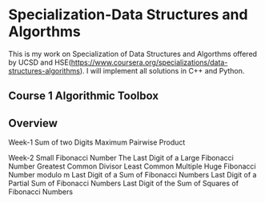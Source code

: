 # Specialization-Data Structures and Algorthms
This is my work on Specialization of Data Structures and Algorthms offered by UCSD and HSE(https://www.coursera.org/specializations/data-structures-algorithms). I will implement all solutions in C++ and Python.

## Course 1 Algorithmic Toolbox

## Overview
Week-1 
Sum of two Digits
Maximum Pairwise Product

Week-2 
Small Fibonacci Number
The Last Digit of a Large Fibonacci Number
Greatest Common Divisor
Least Common Multiple
Huge Fibonacci Number modulo m
Last Digit of a Sum of Fibonacci Numbers
Last Digit of a Partial Sum of Fibonacci Numbers
Last Digit of the Sum of Squares of Fibonacci Numbers